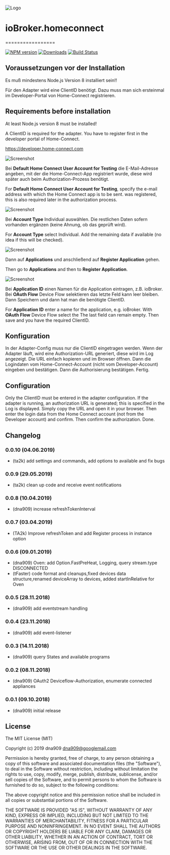 ![Logo](admin/homeconnect.png)

# ioBroker.homeconnect

=================

[![NPM version](http://img.shields.io/npm/v/iobroker.homeconnect.svg)](https://www.npmjs.com/package/iobroker.homeconnect)
[![Downloads](https://img.shields.io/npm/dm/iobroker.homeconnect.svg)](https://www.npmjs.com/package/iobroker.homeconnect)
[![Build Status](https://travis-ci.org/dna909/ioBroker.homeconnect.svg?branch=master)](https://travis-ci.org/dna909/ioBroker.homeconnect)

## Voraussetzungen vor der Installation

Es muß mindestens Node.js Version 8 installiert sein!!

Für den Adapter wird eine ClientID benötigt. Dazu muss man sich ersteinmal im Developer-Portal von Home-Connect registrieren.

## Requirements before installation

At least Node.js version 8 must be installed!

A ClientID is required for the adapter. You have to register first in the developer portal of Home-Connect.

https://developer.home-connect.com

![Screenshot](img/registrierung1.JPG)

Bei **Default Home Connect User Account for Testing** die E-Mail-Adresse angeben, mit der die Home-Connect-App
registriert wurde, diese wird später auch beim Authorization-Prozess benötigt.

For **Default Home Connect User Account for Testing**, specify the e-mail address with which the Home Connect app is to be sent.
was registered, this is also required later in the authorization process.

![Screenshot](img/registrierung2.JPG)

Bei **Account Type** Individual auswählen. Die restlichen Daten sofern vorhanden ergänzen (keine Ahnung, ob das geprüft wird).

For **Account Type** select Individual. Add the remaining data if available (no idea if this will be checked).

![Screenshot](img/application1.JPG)

Dann auf **Applications** und anschließend auf **Register Application** gehen.

Then go to **Applications** and then to **Register Application**.

![Screenshot](img/application2.JPG)

Bei **Application ID** einen Namen für die Application eintragen, z.B. ioBroker. Bei **OAuth Flow** Device Flow selektieren das
letzte Feld kann leer bleiben. Dann Speichern und dann hat man die benötigte ClientID.

For **Application ID** enter a name for the application, e.g. ioBroker. With **OAuth Flow** Device Flow select the
The last field can remain empty. Then save and you have the required ClientID.

## Konfiguration

In der Adapter-Config muss nur die ClientID eingetragen werden. Wenn der Adapter läuft, wird eine Authorization-URL generiert, diese wird im
Log angezeigt. Die URL einfach kopieren und im Browser öffnen. Dann die Logindaten vom Home-Connect-Account (nicht vom Developer-Account) eingeben und bestätigen. Dann die Authorisierung bestätigen. Fertig.

## Configuration

Only the ClientID must be entered in the adapter configuration. If the adapter is running, an authorization URL is generated; this is specified in the
Log is displayed. Simply copy the URL and open it in your browser. Then enter the login data from the Home Connect account (not from the Developer account) and confirm. Then confirm the authorization. Done.

## Changelog

### 0.0.10 (04.06.2019)

-   (ta2k) add settings and commands, add options to available and fix bugs

### 0.0.9 (29.05.2019)

-   (ta2k) clean up code and receive event notifications

### 0.0.8 (10.04.2019)

-   (dna909) increase refreshTokenInterval

### 0.0.7 (03.04.2019)

-   (TA2k) Improve refreshToken and add Register process in instance option

### 0.0.6 (09.01.2019)

-   (dna909) Oven: add Option.FastPreHeat, Logging, query stream.type DISCONNECTED
-   (tFaster) code format and cleanups,fixed devices data structure,renamed deviceArray to devices,
    added startInRelative for Oven

### 0.0.5 (28.11.2018)

-   (dna909) add eventstream handling

### 0.0.4 (23.11.2018)

-   (dna909) add event-listener

### 0.0.3 (14.11.2018)

-   (dna909) query States and available programs

### 0.0.2 (08.11.2018)

-   (dna909) OAuth2 Deviceflow-Authorization, enumerate connected appliances

### 0.0.1 (09.10.2018)

-   (dna909) initial release

## License

The MIT License (MIT)

Copyright (c) 2019 dna909 <dna909@googlemail.com>

Permission is hereby granted, free of charge, to any person obtaining a copy
of this software and associated documentation files (the "Software"), to deal
in the Software without restriction, including without limitation the rights
to use, copy, modify, merge, publish, distribute, sublicense, and/or sell
copies of the Software, and to permit persons to whom the Software is
furnished to do so, subject to the following conditions:

The above copyright notice and this permission notice shall be included in
all copies or substantial portions of the Software.

THE SOFTWARE IS PROVIDED "AS IS", WITHOUT WARRANTY OF ANY KIND, EXPRESS OR
IMPLIED, INCLUDING BUT NOT LIMITED TO THE WARRANTIES OF MERCHANTABILITY,
FITNESS FOR A PARTICULAR PURPOSE AND NONINFRINGEMENT. IN NO EVENT SHALL THE
AUTHORS OR COPYRIGHT HOLDERS BE LIABLE FOR ANY CLAIM, DAMAGES OR OTHER
LIABILITY, WHETHER IN AN ACTION OF CONTRACT, TORT OR OTHERWISE, ARISING FROM,
OUT OF OR IN CONNECTION WITH THE SOFTWARE OR THE USE OR OTHER DEALINGS IN
THE SOFTWARE.
